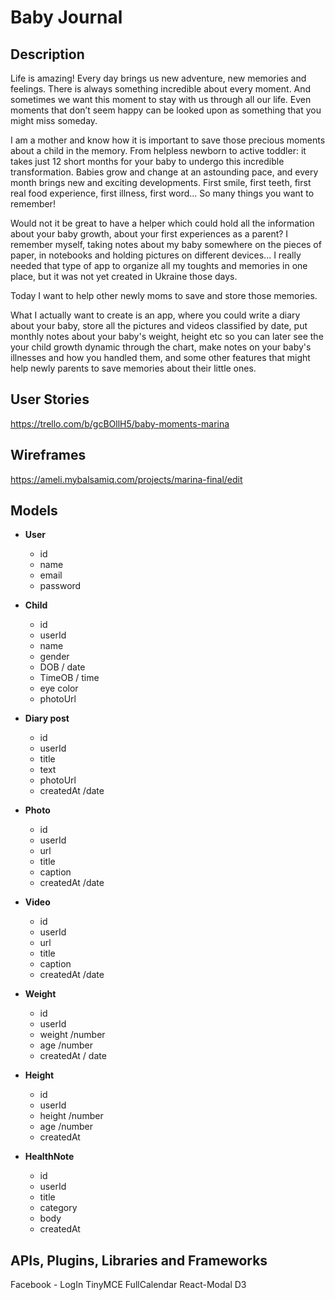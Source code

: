 # Baby Journal

## Description

Life is amazing! Every day brings us new adventure, new memories and feelings. There is always something incredible about every moment. And sometimes we want this moment to stay with us through all our life. Even moments that don’t seem happy can be looked upon as something that you might miss someday. 

I am a mother and know how it is important to save those precious moments about a child in the memory. From helpless newborn to active toddler: it takes just 12 short months for your baby to undergo this incredible transformation. Babies grow and change at an astounding pace, and every month brings new and exciting developments. First smile, first teeth, first real food experience, first illness, first word... So many things you want to remember! 

Would not it be great to have a helper which could hold all the information about your baby growth, about your first experiences as a parent? I remember myself, taking notes about my baby somewhere on the pieces of paper, in notebooks and holding pictures on different devices... I really needed that type of app to organize all my toughts and memories in one place, but it was not yet created in Ukraine those days. 

Today I want to help other newly moms to save and store those memories. 

What I actually want to create is an app, where you could write a diary about your baby, store all the pictures and videos classified by date, put monthly notes about your baby's weight, height etc so you can later see the your child growth dynamic through the chart, make notes on your baby's illnesses and how you handled them, and some other features that might help newly parents to save memories about their little ones.  

## User Stories

https://trello.com/b/gcBOllH5/baby-moments-marina

## Wireframes

https://ameli.mybalsamiq.com/projects/marina-final/edit

## Models

* **User**
  - id 
  - name
  - email 
  - password

* **Child**
  - id
  - userId
  - name
  - gender
  - DOB / date
  - TimeOB / time
  - eye color
  - photoUrl
  
* **Diary post**
  - id
  - userId
  - title
  - text
  - photoUrl
  - createdAt /date

* **Photo**
  - id
  - userId
  - url
  - title
  - caption
  - createdAt /date

* **Video**
  - id
  - userId
  - url
  - title
  - caption
  - createdAt /date

* **Weight**
  - id
  - userId
  - weight /number
  - age /number
  - createdAt / date

* **Height**
  - id
  - userId
  - height /number
  - age /number
  - createdAt

* **HealthNote**
  - id
  - userId
  - title
  - category
  - body
  - createdAt
  
## APIs, Plugins, Libraries and Frameworks

Facebook - LogIn
TinyMCE 
FullCalendar
React-Modal
D3



